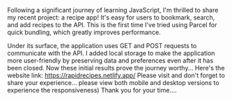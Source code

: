 Following a significant journey of learning JavaScript, I'm thrilled to share my recent project: a recipe app! It's easy for users to bookmark, search, and add recipes to the API. This is the first time I've tried using Parcel for quick bundling, which greatly improves performance.

Under its surface, the application uses GET and POST requests to communicate with the API. I added local storage to make the application more user-friendly by preserving data and preferences even after it has been closed.   Now these initial results prove the journey worthy...
Here's the website link: 
https://rapidrecipes.netlify.app/
Please visit and don't forget to share your experience...
please view both mobile and desktop versions to experience the responsiveness) Thank you for your time.... 
